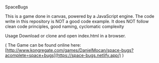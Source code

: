 SpaceBugs

This is a game done in canvas, powered by a JavaScript engine.
The code write in this repository is NOT a good code example.
It does NOT follow clean code principles, good naming, cyclomatic complexity


Usage
Download or clone and open index.html in a browser.

( The Game can be found online here: [http://www.kongregate.com/games/DanielMocan/space-bugs?acomplete=space+bugs](https://space-bugs.netlify.app/) )
